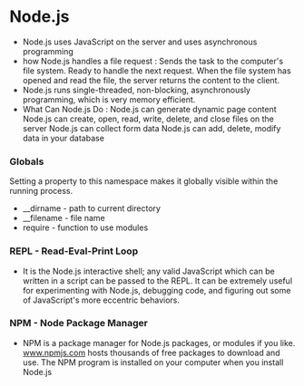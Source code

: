 # Node.js

- Node.js uses JavaScript on the server and uses asynchronous programming
- how Node.js handles a file request :
    Sends the task to the computer's file system.
    Ready to handle the next request.
    When the file system has opened and read the file, the server returns the content to the client.
- Node.js runs single-threaded, non-blocking, asynchronously programming, which is very memory efficient.
- What Can Node.js Do :
    Node.js can generate dynamic page content
    Node.js can create, open, read, write, delete, and close files on the server
    Node.js can collect form data
    Node.js can add, delete, modify data in your database
    
### Globals 
 Setting a property to this namespace makes it globally visible within the running process.
- __dirname - path to current directory
- __filename - file name
- require - function to use modules

### REPL - Read-Eval-Print Loop
- It is the Node.js interactive shell; any valid JavaScript which can be written in a script can be passed to the REPL. It can be extremely useful for experimenting with Node.js, debugging code, and figuring out some of JavaScript's more eccentric behaviors.

### NPM - Node Package Manager
- NPM is a package manager for Node.js packages, or modules if you like. www.npmjs.com hosts thousands of free packages to download and use. The NPM program is installed on your computer when you install Node.js

